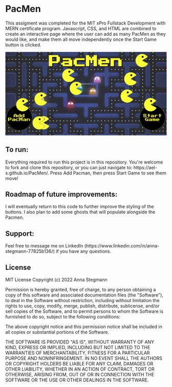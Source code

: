 # PacMen
This assigment was completed for the MIT xPro Fullstack Development with MERN certificate program. Javascript, CSS, and HTML are combined to create an interactive page where the user can add as many PacMen as they would like, and make them all move independently once the Start Game button is clicked. 

<img src="PacMenSS2.png" alt="Photo of PacMen project in action" title="PacMen in Action!">

<h2>To run:</h2>
Everything required to run this project is in this repository. You're welcome to fork and clone this repository, or you can just navigate to: https://ael-s.github.io/PacMen/. Press Add Pacman, then press Start Game to see them move!

<h2>Roadmap of future improvements:</h2>
I will eventually return to this code to further improve the styling of the buttons. I also plan to add some ghosts that will populate alongside the Pacmen. 

<h2>Support:</h2>
Feel free to message me on LinkedIn (https://www.linkedin.com/in/anna-stegmann-77825b136/) if you have any questions. 

<h2>License</h2>
MIT License
Copyright (c) 2022 Anna Stegmann

Permission is hereby granted, free of charge, to any person obtaining a copy of this software and associated documentation files (the "Software"), to deal in the Software without restriction, including without limitation the rights to use, copy, modify, merge, publish, distribute, sublicense, and/or sell copies of the Software, and to permit persons to whom the Software is furnished to do so, subject to the following conditions:

The above copyright notice and this permission notice shall be included in all copies or substantial portions of the Software.

THE SOFTWARE IS PROVIDED "AS IS", WITHOUT WARRANTY OF ANY KIND, EXPRESS OR IMPLIED, INCLUDING BUT NOT LIMITED TO THE WARRANTIES OF MERCHANTABILITY, FITNESS FOR A PARTICULAR PURPOSE AND NONINFRINGEMENT. IN NO EVENT SHALL THE AUTHORS OR COPYRIGHT HOLDERS BE LIABLE FOR ANY CLAIM, DAMAGES OR OTHER LIABILITY, WHETHER IN AN ACTION OF CONTRACT, TORT OR OTHERWISE, ARISING FROM, OUT OF OR IN CONNECTION WITH THE SOFTWARE OR THE USE OR OTHER DEALINGS IN THE SOFTWARE.
